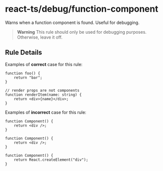 # react-ts/debug/function-component

Warns when a function component is found. Useful for debugging.

> **Warning**
> This rule should only be used for debugging purposes.
> Otherwise, leave it off.

## Rule Details

Examples of **correct** case for this rule:

```tsx
function foo() {
    return "bar";
}
```

```tsx
// render props are not components
function renderItem(name: string) {
    return <div>{name}</div>;
}
```

Examples of **incorrect** case for this rule:

```tsx
function Component() {
    return <div />;
}
```

```tsx
function Component() {
    return <div />;
}
```

```tsx
function Component() {
    return React.createElement("div");
}
```
